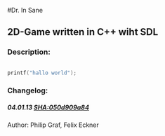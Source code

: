 #Dr. In Sane
## 2D-Game written in C++ wiht SDL

### Description:

```C

printf("hallo world");

```


### Changelog: 

##### 04.01.13  [SHA:050d909a84](https://github.com/philipgraf/Dr_mad_daemon/commit/050d909a84c84fdf713359758f7e8cf63ead6800)



Author: Philip Graf, Felix Eckner
